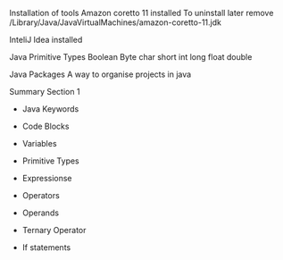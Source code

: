 
Installation of tools
Amazon coretto 11 installed
To uninstall later 
remove /Library/Java/JavaVirtualMachines/amazon-coretto-11.jdk

InteliJ Idea installed

Java Primitive Types
Boolean Byte char short int long float double

Java Packages
A way to organise projects in java

Summary Section 1
- Java Keywords
- Code Blocks
- Variables
- Primitive Types
- Expressionse

- Operators
- Operands
- Ternary Operator
- If statements


